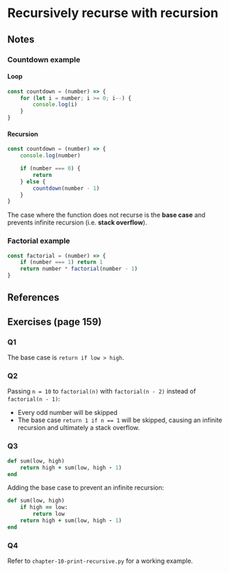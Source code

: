 # Recursively recurse with recursion

## Notes

### Countdown example

#### Loop
```js
const countdown = (number) => {
    for (let i = number; i >= 0; i--) {
        console.log(i)
    }
}
```

#### Recursion
```js
const countdown = (number) => {
    console.log(number)

    if (number === 0) {
        return
    } else {
        countdown(number - 1)
    }
}
```

The case where the function does not recurse is the **base case** and prevents infinite recursion (i.e. **stack overflow**).

### Factorial example
```js
const factorial = (number) => {
    if (number === 1) return 1
    return number * factorial(number - 1)
}
```

## References


## Exercises (page 159)

### Q1
The base case is `return if low > high`.

### Q2
Passing `n = 10` to `factorial(n)` with `factorial(n - 2)` instead of `factorial(n - 1)`:
- Every odd number will be skipped
- The base case `return 1 if n == 1` will be skipped, causing an infinite recursion and ultimately a stack overflow.

### Q3
```ruby
def sum(low, high)
    return high + sum(low, high - 1)
end
```

Adding the base case to prevent an infinite recursion:
```ruby
def sum(low, high)
    if high == low:
        return low
    return high + sum(low, high - 1)
end
```

### Q4
Refer to `chapter-10-print-recursive.py` for a working example.